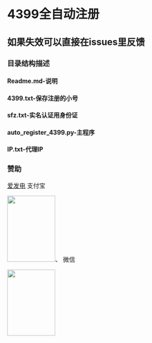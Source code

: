 # 4399全自动注册
## 如果失效可以直接在issues里反馈
### 目录结构描述
#### Readme.md-说明
#### 4399.txt-保存注册的小号
#### sfz.txt-实名认证用身份证
#### auto_register_4399.py-主程序
#### IP.txt-代理IP
### 赞助
[爱发电](https://afdian.net/@mcqtss)
支付宝

<img src="https://mcqtssdw.oss-cn-zhangjiakou.aliyuncs.com/MCQTSS_skm/C7A8DC521B4F0F07C2FFD9E0EB3BE75A.jpg" width="111px" height="153px">、
微信

<img src="https://mcqtssdw.oss-cn-zhangjiakou.aliyuncs.com/MCQTSS_skm/3918962FCB73C64D8C1A782C5EF3A45C.jpg" width="111px" height="153px">
